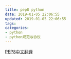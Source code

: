 ```yaml
---
title: pep8 python
date: 2019-01-05 22:06:55
updated: 2019-01-05 22:06:55
tags:
categories:
- python
- python规范与协议
---
```


[PEP8中文翻译](http://www.mamicode.com/info-detail-241497.html)
